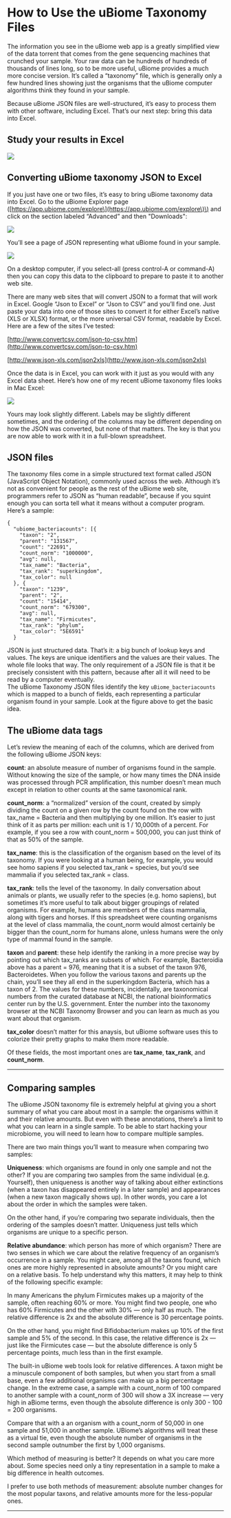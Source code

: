 # How to Use the uBiome Taxonomy Files

The information you see in the uBiome web app is a greatly simplified view of the data torrent that comes from the gene sequencing machines that crunched your sample. Your raw data can be hundreds of hundreds of thousands of lines long, so to be more useful, uBiome provides a much more concise version. It’s called a “taxonomy” file, which is generally only a few hundred lines showing just the organisms that the uBiome computer algorithms think they found in your sample.

Because uBiome JSON files are well-structured, it’s easy to process them with other software, including Excel. That’s our next step: bring this data into Excel.

## Study your results in Excel

![](/assets/ubiomeExplorerAdvancedTab.jpg)

## Converting uBiome taxonomy JSON to Excel

If you just have one or two files, it’s easy to bring uBiome taxonomy data into Excel. Go to the uBiome Explorer page \([https://app.ubiome.com/explore\](https://app.ubiome.com/explore\)\)  and click on the section labeled “Advanced” and then "Downloads":

![](/assets/ubiomeExplorerDownloads.jpg)

You’ll see a page of JSON representing what uBiome found in your sample.

![](uBiomeScreenShotTaxonomyJSON.png)

On a desktop computer, if you select-all \(press control-A or command-A\) then you can copy this data to the clipboard to prepare to paste it to another web site.

There are many web sites that will convert JSON to a format that will work in Excel. Google “Json to Excel” or “Json to CSV” and you’ll find one. Just paste your data into one of those sites to convert it for either Excel’s native \(XLS or XLSX\) format, or the more universal CSV format, readable by Excel. Here are a few of the sites I’ve tested:

[http://www.convertcsv.com/json-to-csv.htm](http://www.convertcsv.com/json-to-csv.htm)

[http://www.json-xls.com/json2xls](http://www.json-xls.com/json2xls)

Once the data is in Excel, you can work with it just as you would with any Excel data sheet. Here’s how one of my recent uBiome taxonomy files looks in Mac Excel:

![](ExcelScreenOverview.png)

Yours may look slightly different. Labels may be slightly different sometimes, and the ordering of the columns may be different depending on how the JSON was converted, but none of that matters. The key is that you are now able to work with it in a full-blown spreadsheet.

## JSON files

The taxonomy files come in a simple structured text format called JSON \(JavaScript Object Notation\), commonly used across the web. Although it’s not as convenient for people as the rest of the uBiome web site, programmers refer to JSON as “human readable”, because if you squint enough you can sorta tell what it means without a computer program. Here’s a sample:

```
{
  "ubiome_bacteriacounts": [{
    "taxon": "2",
    "parent": "131567",
    "count": "22691",
    "count_norm": "1000000",
    "avg": null,
    "tax_name": "Bacteria",
    "tax_rank": "superkingdom",
    "tax_color": null
  }, {
    "taxon": "1239",
    "parent": "2",
    "count": "15414",
    "count_norm": "679300",
    "avg": null,
    "tax_name": "Firmicutes",
    "tax_rank": "phylum",
    "tax_color": "5E6591"
  }
```

JSON is just structured data. That’s it: a big bunch of lookup keys and values. The keys are unique identifiers and the values are their values. The whole file looks that way. The only requirement of a JSON file is that it be precisely consistent with this pattern, because after all it will need to be read by a computer eventually.  
The uBiome Taxonomy JSON files identify the key `uBiome_bacteriacounts` which is mapped to a bunch of fields, each representing a particular organism found in your sample. Look at the figure above to get the basic idea.



## The uBiome data tags

Let’s review the meaning of each of the columns, which are derived from the following uBiome JSON keys:

**count**: an absolute measure of number of organisms found in the sample. Without knowing the size of the sample, or how many times the DNA inside was processed through PCR amplification, this number doesn’t mean much except in relation to other counts at the same taxonomical rank.

**count\_norm**: a “normalized” version of the count, created by simply dividing the count on a given row by the count found on the row with tax\_name = Bacteria and then multiplying by one million. It’s easier to just think of it as parts per million: each unit is 1 / 10,000th of a percent. For example, if you see a row with count\_norm = 500,000, you can just think of that as 50% of the sample.

**tax\_name**: this is the classification of the organism based on the level of its taxonomy. If you were looking at a human being, for example, you would see homo sapiens if you selected tax\_rank = species, but you’d see mammalia if you selected tax\_rank = class.

**tax\_rank**: tells the level of the taxonomy. In daily conversation about animals or plants, we usually refer to the species \(e.g. homo sapiens\), but sometimes it’s more useful to talk about bigger groupings of related organisms. For example, humans are members of the class mammalia, along with tigers and horses. If this spreadsheet were counting organisms at the level of class mammalia, the count\_norm would almost certainly be bigger than the count\_norm for humans alone, unless humans were the only type of mammal found in the sample.

**taxon** and **parent**: these help identify the ranking in a more precise way by pointing out which tax\_ranks are subsets of which. For example, Bacteroidia above has a parent = 976, meaning that it is a subset of the taxon 976, Bacteroidetes. When you follow the various taxons and parents up the chain, you’ll see they all end in the superkingdom Bacteria, which has a taxon of 2. The values for these numbers, incidentally, are taxonomical numbers from the curated database at NCBI, the national bioinformatics center run by the U.S. government. Enter the number into the taxonomy browser at the NCBI Taxonomy Browser and you can learn as much as you want about that organism.

**tax\_color** doesn’t matter for this anaysis, but uBiome software uses this to colorize their pretty graphs to make them more readable.

Of these fields, the most important ones are **tax\_name**, **tax\_rank**, and **count\_norm**.

---

## Comparing samples

The uBiome JSON taxonomy file is extremely helpful at giving you a short summary of what you care about most in a sample: the organisms within it and their relative amounts. But even with these annotations, there’s a limit to what you can learn in a single sample. To be able to start hacking your microbiome, you will need to learn how to compare multiple samples.

There are two main things you’ll want to measure when comparing two samples:

**Uniqueness**: which organisms are found in only one sample and not the other? If you are comparing two samples from the same individual \(e.g. Yourself\), then uniqueness is another way of talking about either extinctions \(when a taxon has disappeared entirely in a later sample\) and appearances \(when a new taxon magically shows up\). In other words, you care a lot about the order in which the samples were taken.

On the other hand, if you’re comparing two separate individuals, then the ordering of the samples doesn’t matter. Uniqueness just tells which organisms are unique to a specific person.

**Relative abundance**: which person has more of which organism? There are two senses in which we care about the relative frequency of an organism’s occurrence in a sample. You might care, among all the taxons found, which ones are more highly represented in absolute amounts?  Or you might care on a relative basis. To help understand why this matters, it may help to think of the following specific example:

In many Americans the phylum Firmicutes makes up a majority of the sample, often reaching 60% or more. You might find two people, one who has 60% Firmicutes and the other with 30% — only half as much. The relative difference is 2x and the absolute difference is 30 percentage points.

On the other hand, you might find Bifidobacterium makes up 10% of the first sample and 5% of the second. In this case, the relative difference is 2x — just like the Firmicutes case — but the absolute difference is only 5 percentage points, much less than in the first example.

The built-in uBiome web tools look for relative differences. A taxon might be a minuscule component of both samples, but when you start from a small base, even a few additional organisms can make up a big percentage change. In the extreme case, a sample with a count\_norm of 100 compared to another sample with a count\_norm of 300 will show a 3X increase — very high in aBiome terms, even though the absolute difference is only 300 - 100 = 200 organisms.

Compare that with a an organism with a count\_norm of 50,000 in one sample and 51,000 in another sample. UBiome’s algorithms will treat these as a virtual tie, even though the absolute number of organisms in the second sample outnumber the first by 1,000 organisms.

Which method of measuring is better? It depends on what you care more about.  Some species need  only a tiny representation in a sample to make a big difference in health outcomes.

I prefer to use both methods of measurement: absolute number changes for the most popular taxons, and relative amounts more for the less-popular ones.

---


